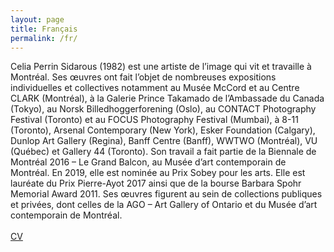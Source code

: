```yaml
---
layout: page
title: Français
permalink: /fr/
---
```


<div class="textContainer"><div id="textINFO" style="display: inline-block;">
          <div id="textINFOfr">
            Celia Perrin Sidarous (1982) est une artiste de l’image qui vit et travaille à Montréal. Ses œuvres ont fait l’objet de nombreuses expositions individuelles et collectives notamment au  Musée McCord et au Centre CLARK (Montréal), à la Galerie Prince Takamado de l’Ambassade du Canada (Tokyo), au Norsk Billedhoggerforening (Oslo), au CONTACT Photography Festival (Toronto) et au FOCUS Photography Festival (Mumbai), à 8-11 (Toronto), Arsenal Contemporary (New York), Esker Foundation (Calgary), Dunlop Art Gallery (Regina), Banff Centre (Banff), WWTWO (Montréal), VU (Québec) et Gallery 44 (Toronto). Son travail a fait partie de la Biennale de Montréal 2016 – Le Grand Balcon, au Musée d’art contemporain de Montréal. En 2019, elle est nominée au Prix Sobey pour les arts. Elle est lauréate du Prix Pierre-Ayot 2017 ainsi que de la bourse Barbara Spohr Memorial Award 2011. Ses œuvres figurent au sein de collections publiques et privées, dont celles de la AGO – Art Gallery of Ontario et du Musée d’art contemporain de Montréal. <br><br>
            <a href="../assets/CV/CPS_CV_FR_03_2024.pdf">CV</a>
          </div>



</div>
      </div>